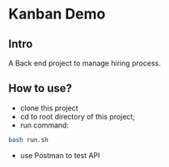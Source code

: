 # Kanban Demo
## Intro
 A Back end project to manage hiring process.
## How to use?
* clone this project
* cd to root directory of this project;
* run command: 
```bash
bash run.sh
```
* use Postman to test API

